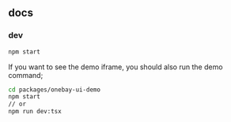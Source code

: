 ## docs

### dev
```bash
npm start 
```
If you want to see the demo iframe, you should also run the demo command;
```bash
cd packages/onebay-ui-demo
npm start 
// or
npm run dev:tsx
```